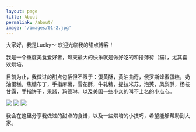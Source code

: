 ```yaml
---
layout: page
title: About
permalink: /about/
image: '/images/01-2.jpg'
---
```


大家好，我是Lucky～ 
欢迎光临我的甜点博客！

我是一个重度美食爱好者，每天最大的快乐就是做好吃的和撸薄荷（猫），尤其喜欢烘培。

目前为止，我做过的甜点包括但不限于：蛋黄酥，黄油曲奇，俄罗斯蜂蜜蛋糕，奶油蛋糕，焦糖布丁，手指麻薯，雪花酥，牛轧糖，提拉米苏，泡芙，凤梨酥，杨枝甘露，手指饼干，果酱，玛德琳，以及美国一些小众的叫不上名的小点心。

<div class="gallery-box">
  <div class="gallery">
    <img src="https://luckyhu28.github.io/luckybakery.github.io/images/102.jpg">
    <img src="https://luckyhu28.github.io/luckybakery.github.io/images/105.jpg">
    <img src="https://luckyhu28.github.io/luckybakery.github.io/images/107.jpg">
  </div>
</div>

我会在这里分享我做过的甜点的食谱，以及一些烘培的小技巧，希望能够帮助到大家。